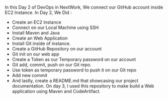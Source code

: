 In this Day 2 of DevOps in NextWork, We connect our GitHub account inside EC2 Instance.
In Day 2, We Did : 
* Create an EC2 Instance
* Connect on our Local Machine using SSH
* Install Maven and Java
* Create an Web Application
* Install Git inside of instance.
* Create a GitHub Repository on our account
* Git init on our web app
* Create a Token as our Temporary password on our account
* Git add, commit, push on our Git repo.
* Use token as temporary password to push it on our Git repo
* Add new commit
* And lastly, create a README.md that showcasing our project documentation.
On day 3, I used this repository to make build a Web application using Maven and CodeArtifact.
